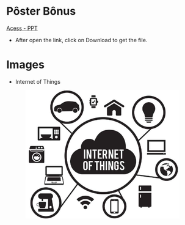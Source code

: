 # Pôster Bônus

[Acess - PPT](https://github.com/rodrigocarlos2/P-sterB-nus/blob/master/poster-b%C3%B4nus.ppt)

* After open the link, click on Download to get the file.

# Images

* Internet of Things

<p align="center">
  <img src="IoT.jpg" width="80%">
</p>
